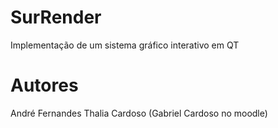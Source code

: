 # SurRender
Implementação de um sistema gráfico interativo em QT

# Autores 
André Fernandes 
Thalia Cardoso (Gabriel Cardoso no moodle)
